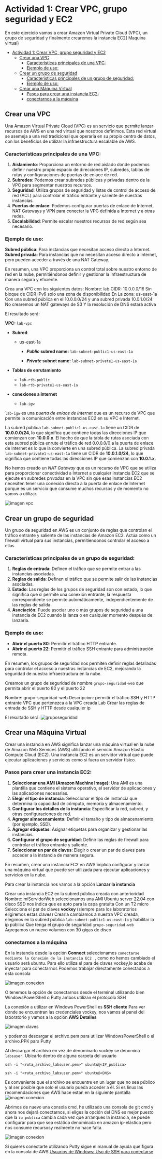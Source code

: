# Actividad 1: Crear VPC, grupo seguridad y EC2
En este ejercicio vamos a crear Amazon Virtual Private Cloud (VPC), un grupo de seguridad y finalmente crearemos la instancia EC2( Maquina virtual) 
- [Actividad 1: Crear VPC, grupo seguridad y EC2](#actividad-1-crear-vpc-grupo-seguridad-y-ec2)
  - [Crear una VPC](#crear-una-vpc)
    - [Características principales de una VPC:](#características-principales-de-una-vpc)
    - [Ejemplo de uso:](#ejemplo-de-uso)
  - [Crear un grupo de seguridad](#crear-un-grupo-de-seguridad)
    - [Características principales de un grupo de seguridad:](#características-principales-de-un-grupo-de-seguridad)
    - [Ejemplo de uso:](#ejemplo-de-uso-1)
  - [Crear una Máquina Virtual](#crear-una-máquina-virtual)
    - [Pasos para crear una instancia EC2:](#pasos-para-crear-una-instancia-ec2)
    - [conectarnos a la máquina](#conectarnos-a-la-máquina)

## Crear una VPC
Una Amazon Virtual Private Cloud (VPC) es un servicio que permite lanzar recursos de AWS en una red virtual que nosotros definimos. Esta red virtual se asemeja a una red tradicional que operaría en su propio centro de datos, con los beneficios de utilizar la infraestructura escalable de AWS.
### Características principales de una VPC:
1. **Aislamiento**: Proporciona un entorno de red aislado donde podemos definir nuestro propio espacio de direcciones IP, subredes, tablas de rutas y configuraciones de puertas de enlace de red.
2. **Subredes**: Podemos crear subredes públicas y privadas dentro de la VPC para segmentar nuestros recursos.
3. **Seguridad**: Utiliza grupos de seguridad y listas de control de acceso de red (ACL) para controlar el tráfico entrante y saliente de nuestras instancias.
4. **Puertas de enlace**: Podemos configurar puertas de enlace de Internet, NAT Gateways y VPN para conectar la VPC definida a Internet y a otras redes.
5. **Escalabilidad**: Permite escalar nuestros recursos de red según sea necesario.

### Ejemplo de uso:
**Subred pública**: Para instancias que necesitan acceso directo a Internet.
**Subred privada**: Para instancias que no necesitan acceso directo a Internet, pero pueden acceder a través de una NAT Gateway.

En resumen, una VPC proporciona un control total sobre nuestro entorno de red en la nube, permitiéndonos definir y gestionar la infraestructura de manera segura y eficiente.

Crea una VPC con los siguientes datos:
Nombre: lab
CIDR: 10.0.0.0/16
Sin bloque de CIDR IPv6
solo una zona de disponibilidad
En La zona: us-east-1a
Con una subred pública  en el  10.0.0.0/24 y una subred privada 10.0.1.0/24
No crearemos un NAT gateways de S3
Y la resolución de DNS estará activa

El resultado será:

 **VPC:** `lab-vpc`

   - **Subred**:

     - us-east-1a
       - ***Public* subred name:** `lab-subnet-public1-us-east-1a`

       - ***Private* subnet name:** `lab-subnet-private1-us-east-1a`

   - **Tablas de enrutamiento**

     - `lab-rtb-public`
     - `lab-rtb-private1-us-east-1a`

   - **conexiones a internet**

     - `lab-igw`


`lab-igw` es una *puerta de enlace de Internet* que es un recurso de VPC que permite la comunicación entre instancias EC2 en su VPC e Internet.

La subred pública `lab-subnet-public1-us-east-1a` tiene un CIDR de **10.0.0.0/24**, lo que significa que contiene todas las direcciones IP que comienzan con **10.0.0.x**. El hecho de que la tabla de rutas asociada con esta subred pública enrute el tráfico de red 0.0.0.0/0 a la puerta de enlace de Internet es lo que la convierte en una subred pública.
La subred privada `lab-subnet-private1-us-east-1a` tiene un CIDR de **10.0.1.0/24**, lo que significa que contiene todas las direcciones IP que comienzan con **10.0.1.x**.

No hemos creado un _NAT Gateway_ que es un recurso de VPC que se utiliza para proporcionar conectividad a Internet a cualquier instancia EC2 que se ejecute en subredes *privadas* en la VPC sin que esas instancias EC2 necesiten tener una conexión directa a la puerta de enlace de Internet porque es un servicio que consume muchos recursos y de momento no vamos a utilizar.

![imagen vpc](/Imagenes/vpc.jpg)


## Crear un grupo de seguridad
Un grupo de seguridad en AWS es un conjunto de reglas que controlan el tráfico entrante y saliente de las instancias de Amazon EC2. Actúa como un firewall virtual para sus instancias, permitiendonos controlar el acceso a ellas.

### Características principales de un grupo de seguridad:
1. **Reglas de entrada**: Definen el tráfico que se permite entrar a las instancias asociadas.
2. **Reglas de salida**: Definen el tráfico que se permite salir de las instancias asociadas.
3. **Estado**: Las reglas de los grupos de seguridad son con estado, lo que significa que si permite una conexión entrante, la respuesta correspondiente se permite automáticamente, independientemente de las reglas de salida.
4. **Asociación**: Puede asociar uno o más grupos de seguridad a una instancia de EC2 cuando la lanza o en cualquier momento después de lanzarla.

### Ejemplo de uso:
- **Abrir el puerto 80**: Permitir el tráfico HTTP entrante.
- **Abrir el puerto 22**: Permitir el tráfico SSH entrante para administración remota.

En resumen, los grupos de seguridad nos permiten definir reglas detalladas para controlar el acceso a nuestras instancias de EC2, mejorando la seguridad de nuestra infraestructura en la nube.

Creamos un grupo de seguridad de nombre `grupo-seguridad-web`  que permita abrir el puerto 80 y el puerto 22

Nombre: grupo-seguridad-web
Descripcion: permitir el tráfico SSH y HTTP entrante
VPC que pertenezca a la VPC creada Lab
Crear las reglas de entrada de SSH y HTTP desde cualquier ip

El resultado será:
![gruposeguridad](/Imagenes/grupoSeguridad.jpg)

## Crear una Máquina Virtual
Crear una instancia en AWS significa lanzar una máquina virtual en la nube de Amazon Web Services (AWS) utilizando el servicio Amazon Elastic Compute Cloud (EC2). Una instancia EC2 es un servidor virtual que puede ejecutar aplicaciones y servicios como si fuera un servidor físico.

### Pasos para crear una instancia EC2:
1. **Seleccionar una AMI (Amazon Machine Image)**: Una AMI es una plantilla que contiene el sistema operativo, el servidor de aplicaciones y las aplicaciones necesarias.
2. **Elegir el tipo de instancia**: Seleccionar el tipo de instancia que determina la capacidad de cómputo, memoria y almacenamiento.
3. **Configurar los detalles de la instancia**: Especificar la red, subred, y otras configuraciones de red.
4. **Agregar almacenamiento**: Definir el tamaño y tipo de almacenamiento (por ejemplo, SSD).
5. **Agregar etiquetas**: Asignar etiquetas para organizar y gestionar las instancias.
6. **Configurar el grupo de seguridad**: Definir las reglas de firewall para controlar el tráfico entrante y saliente.
7. **Seleccionar un par de claves**: Elegir o crear un par de claves para acceder a la instancia de manera segura.

En resumen, crear una instancia EC2 en AWS implica configurar y lanzar una máquina virtual que puede ser utilizada para ejecutar aplicaciones y servicios en la nube.

Para crear la instancia nos vamos a la opción **Lanzar la instancia**

Crear una instancia EC2 en la subred pública creada con anterioridad
Nombre: miServidorWeb 
seleccionamos una AMI Ubuntu server 22.04 con disco SSD nos indica que es apto para la capa gratuita
Con un T2 micro
Selecciona el par de claves __vockey__ (siempre para los laboratorios eligiremos estas claves)
Crearla cambiamos a nuestra VPC creada, elegimos en la subred pública `lab-subnet-public1-us-east-1a` y habilitar la ip pública
Que tenga el grupo de seguridad `grupo-seguridad-web`
Agregamos un nuevo volumen con 30 gigas de disco

### conectarnos a la máquina 
En la instancia desde la opción __Connect__ seleccionamos `conectarse mediante la Conexión de la instancia EC2 ` , como no hemos cambiado el usuario será ubuntu.
Para ello utiliza el para de claves vockey,lo acaba de inyectar para conectarnos
Podemos trabajar directamente conectados a esta consola

![imagen conexion](/Imagenes/conexion.jpg)


O tenemos la opción de conectarnos desde el terminal utilizando bien WindowsPowerShell o Putty  ambos utilizan el protocolo SSH 

La conexión a utilizar en Windows PowerShell  es __SSH cliente__
Para ver donde se encuentran las credenciales vockey, nos vamos al panel del laboratorio y vamos a la opción **AWS Detalles** 

![imagen claves](/Imagenes/claves.jpg)

y podemos descargar el archivo.pem para utilizar WindowsPowerShell o el archivo.PPK para Putty

Al descargar el archivo en vez de denominarlo vockey  se denomina `labsuser`. Ubicarlo dentro de alguna carpeta del usuario

```shell
ssh -i "<ruta_archivo_labsuser.pem>" ubuntu@<IP_publica>

ssh -i "<ruta_archivo_labsuser.pem>" ubuntu@<DNS>
```
Es conveniente que el archivo se encuentre en un lugar que no sea público y al ser posible que solo el usuario pueda acceder a él.  Si es linux las recomendaciones que AWS hace estan en la siguiente pantalla
![imagen conexion](/Imagenes/conexion2.jpg)

Abrimos de nuevo una consola cmd, he utilizado una consola de git cmd y ahora nos dejará conectarnos, si eliges la opción del DNS es mejor puesto que la `ip publica` cambia cada vez que arranques la instancia, se puede configurar para que sea estática denominada en amazon ip-elástica pero nos consume recursosy realmente no hace falta. 

![imagen conexion](/Imagenes/conectaranfitrion.jpg)


Si quieres conectarte utilizando Putty sigue el manual de ayuda que figura en la consola de AWS [Usuarios de Windows: Uso de SSH para conectarse](https://labs.vocareum.com/web/1265585/939488.0/ASNLIB/public/docs/lang/es-es/README.html#sshwindows)